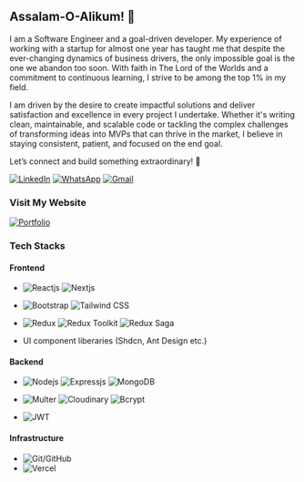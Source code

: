 ## Assalam-O-Alikum! 🙂

I am a Software Engineer and a goal-driven developer. My experience of working with a startup for almost one year has taught me that despite the ever-changing dynamics of business drivers, the only impossible goal is the one we abandon too soon. With faith in The Lord of the Worlds and a commitment to continuous learning, I strive to be among the top 1% in my field.  

I am driven by the desire to create impactful solutions and deliver satisfaction and excellence in every project I undertake. Whether it's writing clean, maintainable, and scalable code or tackling the complex challenges of transforming ideas into MVPs that can thrive in the market, I believe in staying consistent, patient, and focused on the end goal.  

Let’s connect and build something extraordinary! 🤝

[![LinkedIn](https://img.shields.io/badge/LinkedIn-blue)](https://www.linkedin.com/in/mian-muhammad-waleed-asif-82083a240/)
[![WhatsApp](https://img.shields.io/badge/Whats_App-%230CC143)](https://wa.me/923201051955)
[![Gmail](https://img.shields.io/badge/Gmail-red)](https://mail.google.com/mail/?view=cm&to=waleedasif900@gmail.com)

### Visit My Website 
[![Portfolio](https://img.shields.io/badge/Waleed_Portfolio-%23E3DFDC)](https://waleed-jade.vercel.app/)

### Tech Stacks
#### Frontend  
- ![Reactjs](https://img.shields.io/badge/Reactjs-%2340E3FF)
![Nextjs](https://img.shields.io/badge/Nextjs-%23D3D3D3)

- ![Bootstrap](https://img.shields.io/badge/Bootstrap-%237E18F8)
![Tailwind CSS](https://img.shields.io/badge/Tailwind_CSS-%231DC0CD) 

- ![Redux](https://img.shields.io/badge/Redux-%237E18F8)
![Redux Toolkit](https://img.shields.io/badge/Redux_Toolkit-%231DC0CD) 
![Redux Saga](https://img.shields.io/badge/Redux_Saga-%238DDA72) 

- UI component liberaries (Shdcn, Ant Design etc.)  

#### Backend
- ![Nodejs](https://img.shields.io/badge/nodejs-%2376AB69)
![Expressjs](https://img.shields.io/badge/Expressjs-%23D3D3D3) 
![MongoDB](https://img.shields.io/badge/MongoDB-%23086D50)

- ![Multer](https://img.shields.io/badge/Multer-%23D3D3D3)
![Cloudinary](https://img.shields.io/badge/Cloudinary-%233A4EC7) 
![Bcrypt](https://img.shields.io/badge/Bcrypt-%23D3D3D3)

- ![JWT](https://img.shields.io/badge/JWT-%23F10C5B)

#### Infrastructure
- ![Git/GitHub](https://img.shields.io/badge/Git/GitHub-black)
- ![Vercel](https://img.shields.io/badge/Git/Vercel-black)